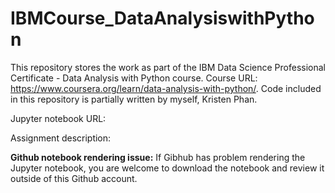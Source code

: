 # IBMCourse_DataAnalysiswithPython
This repository stores the work as part of the IBM Data Science Professional Certificate - Data Analysis with Python course. Course URL: https://www.coursera.org/learn/data-analysis-with-python/. Code included in this repository is partially written by myself, Kristen Phan.

Jupyter notebook URL:

Assignment description:


__Github notebook rendering issue:__ If Gibhub has problem rendering the Jupyter notebook, you are welcome to download the notebook and review it outside of this Github account.
